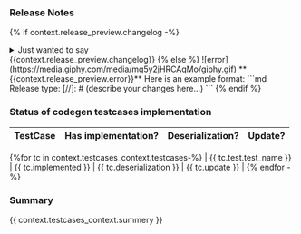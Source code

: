 <!-- ID: 878ae1db-766f-49c7-a1a8-59f7be1fee8f -->
### Release Notes
{% if context.release_preview.changelog -%}
<details>
<summary>Just wanted to say</summary>

![success](https://media.giphy.com/media/v1.Y2lkPTc5MGI3NjExMTlmYjI2N2M0Yjk3YzQwOGZjOTYzYWRlNjQwNjkwNWJiZmI2MzhjMyZlcD12MV9pbnRlcm5hbF9naWZzX2dpZklkJmN0PWc/1Z02vuppxP1Pa/giphy.gif)

</details> 
{{context.release_preview.changelog}}
{% else %}
![error](https://media.giphy.com/media/mq5y2jHRCAqMo/giphy.gif)
**{{context.release_preview.error}}**  
Here is an example format:
```md
Release type: <patch/minor/major>
[//]: # (describe your changes here...)
```
{% endif %}

### Status of codegen testcases implementation
| TestCase         | Has implementation? | Deserialization? | Update? |
| -----------------|---------------------|------------------|---------|
{%for tc in context.testcases_context.testcases-%}
|  {{ tc.test.test_name }} | {{ tc.implemented }} | {{ tc.deserialization }} | {{ tc.update }} |
{% endfor -%}

### Summary 
{{ context.testcases_context.summery }}